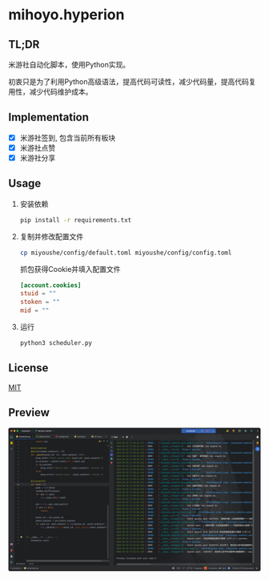 # mihoyo.hyperion

## TL;DR

米游社自动化脚本，使用Python实现。

初衷只是为了利用Python高级语法，提高代码可读性，减少代码量，提高代码复用性，减少代码维护成本。

## Implementation

- [x] 米游社签到, 包含当前所有板块
- [x] 米游社点赞
- [x] 米游社分享

## Usage

1. 安装依赖

    ```bash
    pip install -r requirements.txt
    ```
   
2. 复制并修改配置文件
    ```bash
    cp miyoushe/config/default.toml miyoushe/config/config.toml
    ```

    抓包获得Cookie并填入配置文件
    
    ```toml
    [account.cookies]
    stuid = ""
    stoken = ""
    mid = ""
    ```

3. 运行

    ```bash
    python3 scheduler.py
    ```

## License

[MIT](LICENSE)


## Preview

![](screenshot/preview.png)
